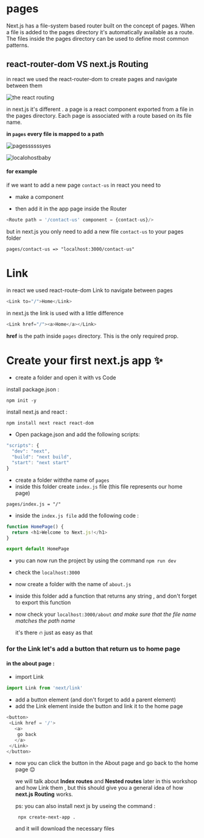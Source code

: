 # pages

Next.js has a file-system based router built on the concept of pages. 
When a file is added to the pages directory it's automatically available as a route.
The files inside the pages directory can be used to define most common patterns.


## react-router-dom VS next.js Routing 
in react we used the react-router-dom to create pages and navigate between them 

![the react routing](https://user-images.githubusercontent.com/57558867/89289277-a19ed680-d65f-11ea-84d8-91ff7168343c.png)

in next.js it's different . a page is a react component exported from a file in the pages directory. Each page is associated with a route based on its file name.

**in `pages` every file is mapped to a path**


   ![pagessssssyes](https://user-images.githubusercontent.com/57558867/89456497-a2715e80-d76c-11ea-8f46-2c8bb72fa551.png)

   ![localohostbaby](https://user-images.githubusercontent.com/57558867/89462664-70fd9080-d776-11ea-95ef-64f84e8f5319.png)
   #### for example
   if we want to add a new page `contact-us` in react you need to 
   
   - make a component 
    
   - then add it in the app page inside the Router
    
   
   ```js
   <Route path = '/contact-us' component = {contact-us}/>
   ```
   but in next.js you only need to add a new file `contact-us` to your pages folder 
   
   ```
   pages/contact-us => "localhost:3000/contact-us"
   ```
   
 # Link
 in react we used react-route-dom Link to navigate between pages 
 ```js 
 <Link to="/">Home</Link>
 ```
 in next.js the link is used with a little difference 
 ```js
 <Link href="/"><a>Home</a></Link>
 ```
  **href** is the path inside `pages` directory. This is the only required prop.
 

# Create your first next.js app :sparkles:
- create a folder and open it with vs Code 

install package.json :
```
npm init -y
```
install next.js and react :
```
npm install next react react-dom
```
- Open package.json and add the following scripts:
```js 
"scripts": {
  "dev": "next",
  "build": "next build",
  "start": "next start"
}
```
- create a folder withthe name of `pages` 
- inside this folder create `index.js` file (this file represents our home page)
```
pages/index.js = "/"
```
- inside the `index.js file` add the following code :

```js
function HomePage() {
  return <h1>Welcome to Next.js!</h1>
}

export default HomePage
```
- you can now run the project by using the command `npm run dev`  
- check the `localhost:3000`
- now create a folder with the name of `about.js`
- inside this folder add a function that returns any string , and don't forget to export this function 
- now check your `localhost:3000/about` *and make sure that the file name matches the path name*

  it's there :fire: just as easy as that
  
### for the Link let's add a button that return us to home page 
#### in the about page :
- import Link 
```js
import Link from 'next/link'
```
- add a button element (and don't forget to add a parent element)
- add the Link element inside the button and link it to the home page 
```js
<button>
 <Link href = '/'>
   <a>
    go back
   </a>
 </Link>
</button>
```
- now you can click the button in the About page and go back to the home page :relieved:


  we will talk about **Index routes** and **Nested routes** later in this workshop and how Link them , but this should give you a general idea of how **next.js Routing** works.

  ps: you can also install next js by useing the command :
  ```
   npx create-next-app . 
  ```
  and it will download the necessary files 
